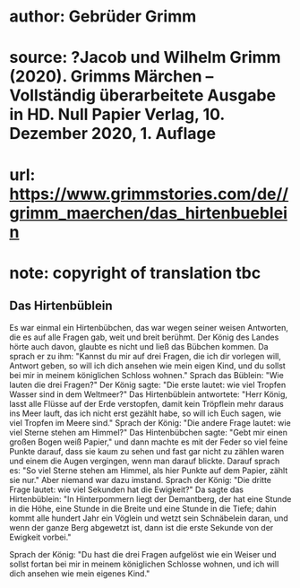 # author: Gebrüder Grimm
# source: ?Jacob und Wilhelm Grimm (2020). Grimms Märchen – Vollständig überarbeitete Ausgabe in HD. Null Papier Verlag, 10. Dezember 2020, 1. Auflage
# url: https://www.grimmstories.com/de//grimm_maerchen/das_hirtenbueblein
# note: copyright of translation tbc

## Das Hirtenbüblein 

Es war einmal ein Hirtenbübchen, das war wegen seiner weisen Antworten,
die es auf alle Fragen gab, weit und breit berühmt. Der König des Landes
hörte auch davon, glaubte es nicht und ließ das Bübchen kommen. Da
sprach er zu ihm: "Kannst du mir auf drei Fragen, die ich dir vorlegen
will, Antwort geben, so will ich dich ansehen wie mein eigen Kind, und
du sollst bei mir in meinem königlichen Schloss wohnen." Sprach das
Büblein: "Wie lauten die drei Fragen?" Der König sagte: "Die erste
lautet: wie viel Tropfen Wasser sind in dem Weltmeer?" Das
Hirtenbüblein antwortete: "Herr König, lasst alle Flüsse auf der Erde
verstopfen, damit kein Tröpflein mehr daraus ins Meer lauft, das ich
nicht erst gezählt habe, so will ich Euch sagen, wie viel Tropfen im
Meere sind." Sprach der König: "Die andere Frage lautet: wie viel
Sterne stehen am Himmel?" Das Hintenbübchen sagte: "Gebt mir einen
großen Bogen weiß Papier," und dann machte es mit der Feder so viel
feine Punkte darauf, dass sie kaum zu sehen und fast gar nicht zu zählen
waren und einem die Augen vergingen, wenn man darauf blickte. Darauf
sprach es: "So viel Sterne stehen am Himmel, als hier Punkte auf dem
Papier, zählt sie nur." Aber niemand war dazu imstand. Sprach der
König: "Die dritte Frage lautet: wie viel Sekunden hat die Ewigkeit?"
Da sagte das Hirtenbüblein: "In Hinterpommern liegt der Demantberg, der
hat eine Stunde in die Höhe, eine Stunde in die Breite und eine Stunde
in die Tiefe; dahin kommt alle hundert Jahr ein Vöglein und wetzt sein
Schnäbelein daran, und wenn der ganze Berg abgewetzt ist, dann ist die
erste Sekunde von der Ewigkeit vorbei."

Sprach der König: "Du hast die drei Fragen aufgelöst wie ein Weiser und
sollst fortan bei mir in meinem königlichen Schlosse wohnen, und ich
will dich ansehen wie mein eigenes Kind."
